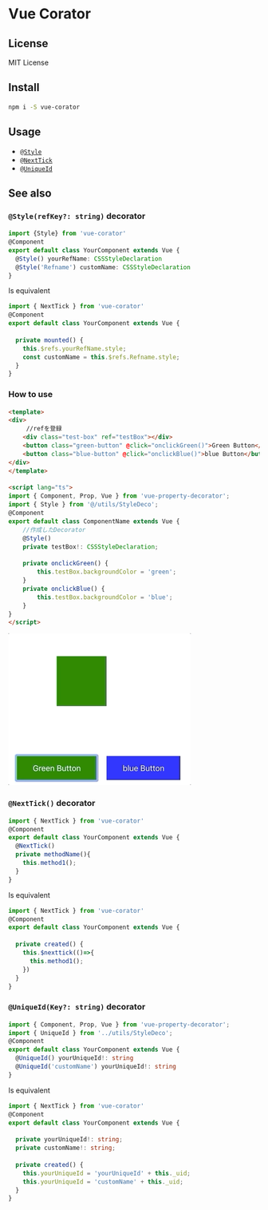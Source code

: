 # Vue Corator


## License

MIT License

## Install

```bash
npm i -S vue-corator
```

## Usage

- [`@Style`](#Style)
- [`@NextTick`](#NextTick)
- [`@UniqueId`](#UniqueId)

## See also

### <a id="Style"></a> `@Style(refKey?: string)` decorator

```ts
import {Style} from 'vue-corator'
@Component
export default class YourComponent extends Vue {
  @Style() yourRefName: CSSStyleDeclaration
  @Style('Refname') customName: CSSStyleDeclaration
}
```
Is equivalent

```ts
import { NextTick } from 'vue-corator'
@Component
export default class YourComponent extends Vue {

  private mounted() {
    this.$refs.yourRefName.style;
    const customName = this.$refs.Refname.style;
  }
}
```
### How to use
```html
<template>
<div>
　　　//refを登録
    <div class="test-box" ref="testBox"></div>
    <button class="green-button" @click="onclickGreen()">Green Button</button>
    <button class="blue-button" @click="onclickBlue()">blue Button</button>
</div>
</template>

<script lang="ts">
import { Component, Prop, Vue } from 'vue-property-decorator';
import { Style } from '@/utils/StyleDeco';
@Component
export default class ComponentName extends Vue {
    //作成したDecorator
    @Style()　
    private testBox!: CSSStyleDeclaration;

    private onclickGreen() {
        this.testBox.backgroundColor = 'green';
    }
    private onclickBlue() {
        this.testBox.backgroundColor = 'blue';
    }
}
</script>
```
![](/assets/style-decorator.gif)


### <a id="NextTick"></a> `@NextTick()` decorator

```ts
import { NextTick } from 'vue-corator'
@Component
export default class YourComponent extends Vue {
  @NextTick()
  private methodName(){
    this.method1();
  }
}
```
Is equivalent

```ts
import { NextTick } from 'vue-corator'
@Component
export default class YourComponent extends Vue {

  private created() {
    this.$nexttick(()=>{
      this.method1();
    })
  }
}
```

### <a id="UniqueId"></a> `@UniqueId(Key?: string)` decorator

```ts
import { Component, Prop, Vue } from 'vue-property-decorator';
import { UniqueId } from '../utils/StyleDeco';
@Component
export default class YourComponent extends Vue {
  @UniqueId() yourUniqueId!: string 
  @UniqueId('customName') yourUniqueId!: string 
}
```
Is equivalent

```ts
import { NextTick } from 'vue-corator'
@Component
export default class YourComponent extends Vue {

  private yourUniqueId!: string;
  private customName!: string;

  private created() {
    this.yourUniqueId = 'yourUniqueId' + this._uid;
    this.yourUniqueId = 'customName' + this._uid;
  }
}
```
